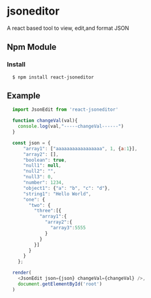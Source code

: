 # jsoneditor
A react based tool to view, edit,and format JSON

## Npm Module

### Install
```
  $ npm install react-jsoneditor
```

## Example

```javascript
  import JsonEdit from 'react-jsoneditor'

  function changeVal(val){
    console.log(val,"-----changeVal------")
  }

  const json = {
      "array1": ["aaaaaaaaaaaaaaaaa", 1, {a:1}],
      "array2": [],
      "boolean": true,
      "null1": null,
      "null2": "",
      "null3": 0,
      "number": 1234,
      "object1": {"a": "b", "c": "d"},
      "string1": "Hello World",
      "one": {
        "two": {
          "three":[{
            "array1":{
              "array2":{
                "array3":5555
              }
            }
          }]
        }
      }
    };

  render(
    <JsonEdit json={json} changeVal={changeVal} />,
    document.getElementById('root')
  )
```